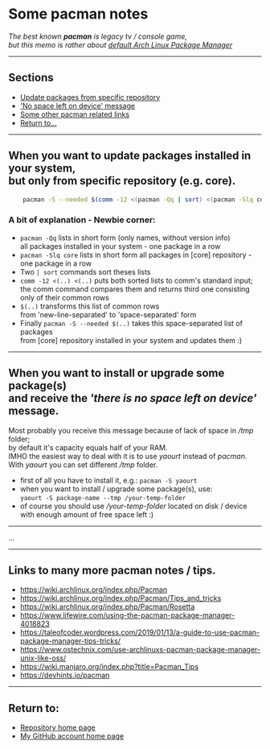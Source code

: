 # Some pacman notes

_The best known **pacman** is legacy tv / console game,_<br>
_but this memo is rather about [default Arch Linux Package Manager](https://wiki.archlinux.org/index.php/pacman)_

---

## Sections

- [Update packages from specific repository](#specificrepoupdate)
- ['No space left on device' message](#nospaceleftmsg)
- [Some other pacman related links](#otherlinks)
- [Return to...](#returnto)

---

## <a name="specificrepoupdate"></a>When you want to update packages installed in your system,<br>but only from specific repository (e.g. core).</a>

```bash
    pacman -S --needed $(comm -12 <(pacman -Qq | sort) <(pacman -Slq core | sort))
```

### A bit of explanation - Newbie corner:

- `pacman -Qq` lists in short form (only names, without version info)<br>all packages installed in your system - one package in a row
- `pacman -Slq core` lists in short form all packages in [core] repository - one package in a row
- Two `| sort` commands sort theses lists
- `comm -12 <(..) <(..)` puts both sorted lists to comm's standard input; <br>the comm command compares them and returns third one consisting only of their common rows
- `$(..)` transforms this list of common rows <br>from 'new-line-separated' to 'space-separated' form
- Finally `pacman -S --needed $(..)` takes this space-separated list of packages <br>from [core] repository installed in your system and updates them :)

---

## <a name="nospaceleftmsg">When you want to install or upgrade some package(s)<br>and receive the _'there is no space left on device'_ message.</a>

Most probably you receive this message because of lack of space in _/tmp_ folder;<br>
by default it's capacity equals half of your RAM.<br>
IMHO the easiest way to deal with it is to use _yaourt_ instead of _pacman_.<br>
With _yaourt_ you can set different _/tmp_ folder.

- first of all you have to install it, e.g.: `pacman -S yaourt`
- when you want to install / upgrade some package(s), use:<br/> `yaourt -S package-name --tmp /your-temp-folder`
- of course you should use _/your-temp-folder_ located on disk / device<br>
  with enough amount of free space left :)

---

...

---

## <a name="otherlinks">Links to many more pacman notes / tips.</a>

- https://wiki.archlinux.org/index.php/Pacman
- https://wiki.archlinux.org/index.php/Pacman/Tips_and_tricks
- https://wiki.archlinux.org/index.php/Pacman/Rosetta
- https://www.lifewire.com/using-the-pacman-package-manager-4018823
- https://taleofcoder.wordpress.com/2019/01/13/a-guide-to-use-pacman-package-manager-tips-tricks/
- https://www.ostechnix.com/use-archlinuxs-pacman-package-manager-unix-like-oss/
- https://wiki.manjaro.org/index.php?title=Pacman_Tips
- https://devhints.io/pacman

---

## <a name="returnto">Return to:</a>

- [Repository home page](../README.md)
- [My GitHub account home page](https://github.com/ktprezes)
